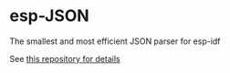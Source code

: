 # esp-JSON
The smallest and most efficient JSON parser for esp-idf

See [this repository for details](https://github.com/X-Ryl669/JSON)
